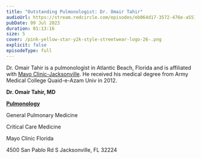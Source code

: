 ```yaml
---
title: "Outstanding Pulmonologist: Dr. Omair Tahir"
audioUrl: https://stream.redcircle.com/episodes/eb064d17-3572-476e-a551-c898a8dbf1e4/stream.mp3
pubDate: 09 Jul 2023
duration: 01:13:16
size: 5
cover: /pink-yellow-star-y2k-style-streetwear-logo-26-.png
explicit: false
episodeType: full
---
```

Dr. Omair Tahir is a pulmonologist in Atlantic Beach, Florida and is affiliated with [Mayo Clinic-Jacksonville](https://health.usnews.com/best-hospitals/area/fl/mayo-clinic-6390380). He received his medical degree from Army Medical College Quaid-e-Azam Univ in 2012. 

**Dr. Omair Tahir, MD**

**[Pulmonology](https://health.usnews.com/doctors/pulmonologists)**

General Pulmonary Medicine 

Critical Care Medicine

Mayo Clinic Florida

4500 San Pablo Rd S Jacksonville, FL 32224